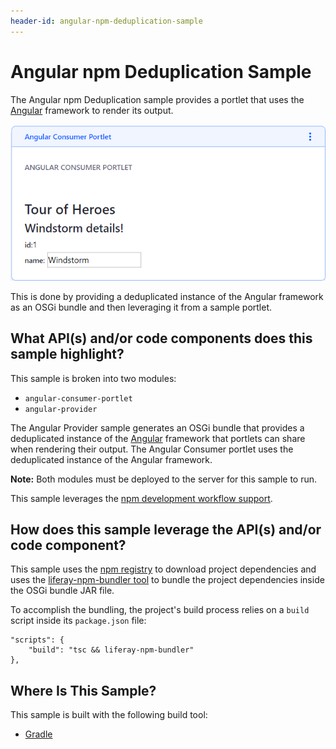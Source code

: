 ```yaml
---
header-id: angular-npm-deduplication-sample
---
```


# Angular npm Deduplication Sample

The Angular npm Deduplication sample provides a portlet that uses the
[Angular](https://angular.io/) framework to render its output.

![Figure 1: Type custom text in the field and watch it instantaneously displayed in the portlet..](../../../../images/angular-npm-deduplication-sample.png)

This is done by providing a deduplicated instance of the Angular framework as an
OSGi bundle and then leveraging it from a sample portlet.

## What API(s) and/or code components does this sample highlight?

This sample is broken into two modules:

- `angular-consumer-portlet`
- `angular-provider`

The Angular Provider sample generates an OSGi bundle that provides a
deduplicated instance of the [Angular](https://angular.io/) framework that
portlets can share when rendering their output. The Angular Consumer portlet
uses the deduplicated instance of the Angular framework.

**Note:** Both modules must be deployed to the server for this sample to run.

This sample leverages the
[npm development workflow support](/docs/7-1/tutorials/-/knowledge_base/t/using-npm-in-your-portlets).

## How does this sample leverage the API(s) and/or code component?

This sample uses the [npm registry](https://www.npmjs.com/) to download project
dependencies and uses the
[liferay-npm-bundler tool](https://github.com/liferay/liferay-npm-build-tools/tree/master/packages/liferay-npm-bundler)
to bundle the project dependencies inside the OSGi bundle JAR file.

To accomplish the bundling, the project's build process relies on a `build`
script inside its `package.json` file:

    "scripts": {
        "build": "tsc && liferay-npm-bundler"
    },

## Where Is This Sample?

This sample is built with the following build tool:

 <!--
There are three different versions of this sample, each built with a different
build tool:
 TODO: Replace above when tool is available for other build tools. -Cody
-->

- [Gradle](https://github.com/liferay/liferay-blade-samples/tree/7.1/gradle/apps/npm-deduplication-portlets/angular)
